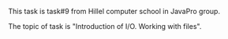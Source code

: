 This task is task#9 from Hillel computer school in JavaPro group.

The topic of task is "Introduction of I/O. Working with files".